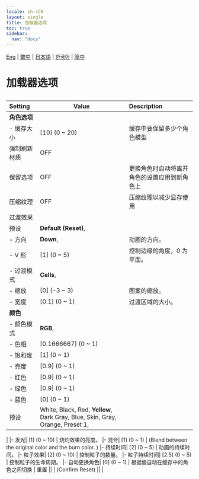 ```yaml
---
locale: zh-rCN
layout: single
title: 加载器选项
toc: true
sidebar:
  nav: "docs"
---
```

[Eng](/dancexr/menu/2025.4/actors/loader_options) | [繁中](/tw/dancexr/menu/2025.4/actors/loader_options) | [日本語](/jp/dancexr/menu/2025.4/actors/loader_options) | [한국어](/kr/dancexr/menu/2025.4/actors/loader_options) | [简中](/zh/dancexr/menu/2025.4/actors/loader_options)

# 加载器选项

## 

| Setting | Value | Description |
| :--- | --- | :--- |
|**角色选项** | | 
|- 缓存大小| [10] (0 ~ 20) | 缓存中要保留多少个角色模型
| 强制刷新材质 | OFF | 
| 保留选项 | OFF | 更换角色时自动将离开角色的设置应用到新角色上
| 压缩纹理 | OFF | 压缩纹理以减少显存使用
| 过渡效果 || 
| 预设 |  **Default (Reset)**,  |  |
|- 方向|  **Down**,  | 动画的方向。
|- V 形| [1] (0 ~ 5) | 控制边缘的角度，0 为平面。
|- 过渡模式|  **Cells**,  | 
|- 缩放| [0] (-3 ~ 3) | 图案的缩放。
|- 宽度| [0.1] (0 ~ 1) | 过渡区域的大小。
|**颜色** | | 
|- 颜色模式|  **RGB**,  | 
|- 色相| [0.1666667] (0 ~ 1) | 
|- 饱和度| [1] (0 ~ 1) | 
|- 亮度| [0.9] (0 ~ 1) | 
|- 红色| [0.9] (0 ~ 1) | 
|- 绿色| [0.9] (0 ~ 1) | 
|- 蓝色| [0] (0 ~ 1) | 
| 预设 |  White,  Black,  Red,  **Yellow**,  Dark Gray,  Blue,  Skin,  Gray,  Orange,  Preset 1,  |  |
|
|- 发光| [1] (0 ~ 10) | 烧灼效果的亮度。
|- 混合| [1] (0 ~ 1) | (Blend between the original color and the burn color. )
|- 持续时间| [2] (0 ~ 5) | 动画的持续时间。
|- 粒子效果| [2] (0 ~ 10) | 控制粒子的数量。
|- 粒子持续时间| [2.5] (0 ~ 5) | 控制粒子的生命周期。
|- 自动更换角色| [0] (0 ~ 1) | 根据值自动在缓存中的角色之间切换
| 重置 || 
| (Confirm Reset) || 
|
